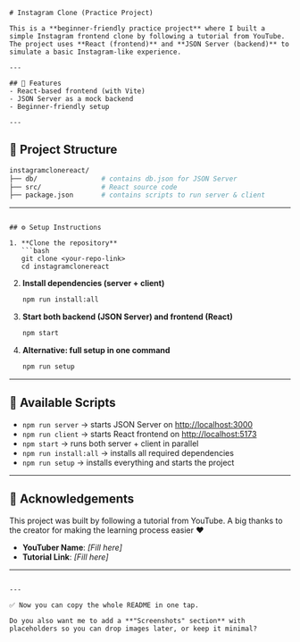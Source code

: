```
# Instagram Clone (Practice Project)

This is a **beginner-friendly practice project** where I built a simple Instagram frontend clone by following a tutorial from YouTube.  
The project uses **React (frontend)** and **JSON Server (backend)** to simulate a basic Instagram-like experience.

---

## 🚀 Features
- React-based frontend (with Vite)
- JSON Server as a mock backend
- Beginner-friendly setup

---

```
## 📂 Project Structure
```bash
instagramclonereact/
├── db/                # contains db.json for JSON Server
├── src/               # React source code
├── package.json       # contains scripts to run server & client

````

---
```

## ⚙️ Setup Instructions

1. **Clone the repository**
   ```bash
   git clone <your-repo-link>
   cd instagramclonereact
````

2. **Install dependencies (server + client)**

   ```bash
   npm run install:all
   ```

3. **Start both backend (JSON Server) and frontend (React)**

   ```bash
   npm start
   ```

4. **Alternative: full setup in one command**

   ```bash
   npm run setup
   ```

---

## 📌 Available Scripts

* `npm run server` → starts JSON Server on [http://localhost:3000](http://localhost:3000)
* `npm run client` → starts React frontend on [http://localhost:5173](http://localhost:5173)
* `npm start` → runs both server + client in parallel
* `npm run install:all` → installs all required dependencies
* `npm run setup` → installs everything and starts the project

---

## 🙏 Acknowledgements

This project was built by following a tutorial from YouTube.
A big thanks to the creator for making the learning process easier ❤️

* **YouTuber Name**: *\[Fill here]*
* **Tutorial Link**: *\[Fill here]*

---

```

---

✅ Now you can copy the whole README in one tap.  

Do you also want me to add a **"Screenshots" section** with placeholders so you can drop images later, or keep it minimal?
```
